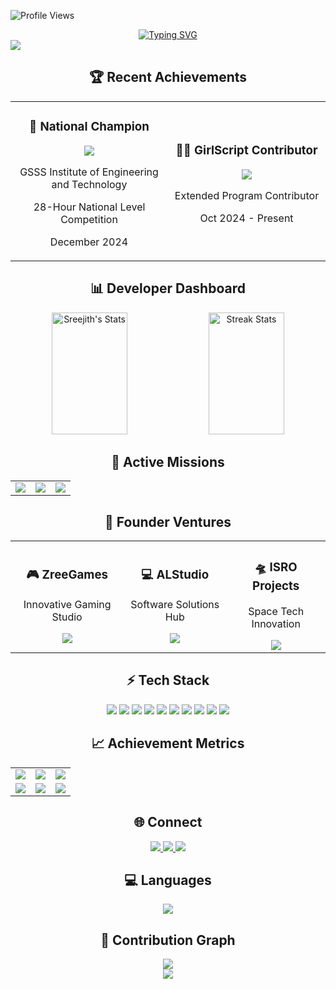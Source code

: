 <!-- Profile Views Counter -->
![Profile Views](https://komarev.com/ghpvc/?username=Sreejith-nair511&color=blueviolet&style=flat-square&label=Profile+Views)

<!-- Animated Name Banner -->
<div align="center">
    <a href="https://git.io/typing-svg">
        <img src="https://readme-typing-svg.demolab.com?font=Fira+Code&weight=600&size=28&duration=4000&pause=1000&color=6C63FF&center=true&vCenter=true&random=false&width=600&lines=Hi+There!+I'm+Sreejith+S+%F0%9F%91%8B;Game+Developer+%F0%9F%8E%AE+%7C+Founder+%F0%9F%9A%80;National+Hackathon+Champion+%F0%9F%8F%86;Welcome+to+my+Digital+Space!" alt="Typing SVG" />
    </a>
</div>

<!-- Gradient Divider -->
<img src="https://user-images.githubusercontent.com/73097560/115834477-dbab4500-a447-11eb-908a-139a6edaec5c.gif">

<!-- Recent Achievements Section -->
<h2 align="center">🏆 Recent Achievements</h2>
<div align="center">
    <table>
        <tr>
            <td align="center" width="50%">
                <h3>🥇 National Champion</h3>
                <img src="https://img.shields.io/badge/E--MINDS_Hackathon-1st_Place-FFD700?style=for-the-badge" />
                <p>GSSS Institute of Engineering and Technology</p>
                <p>28-Hour National Level Competition</p>
                <p>December 2024</p>
            </td>
            <td align="center" width="50%">
                <h3>👩‍💻 GirlScript Contributor</h3>
                <img src="https://img.shields.io/badge/GirlScript-Summer_of_Code-FF6B6B?style=for-the-badge" />
                <p>Extended Program Contributor</p>
                <p>Oct 2024 - Present</p>
            </td>
        </tr>
    </table>
</div>

<!-- Stats Dashboard -->
<h2 align="center">📊 Developer Dashboard</h2>
<div align="center">
    <img width="49%" height="195px" src="https://github-readme-stats.vercel.app/api?username=Sreejith-nair511&show_icons=true&count_private=true&hide_border=true&title_color=6C63FF&icon_color=6C63FF&text_color=c9d1d9&bg_color=0d1117" alt="Sreejith's Stats" /> 
    <img width="49%" height="195px" src="https://github-readme-streak-stats.herokuapp.com/?user=Sreejith-nair511&hide_border=true&stroke=6C63FF&background=0D1117&ring=6C63FF&fire=6C63FF&currStreakNum=FFFFFF&currStreakLabel=6C63FF&sideNums=FFFFFF&sideLabels=6C63FF" alt="Streak Stats" />
</div>

<!-- Active Projects Section -->
<h2 align="center">🚀 Active Missions</h2>
<div align="center">
    <table>
        <tr>
            <td>
                <img src="https://img.shields.io/badge/🎮_Current_Project-Steam_RPG_Game-6C63FF?style=for-the-badge" />
            </td>
            <td>
                <img src="https://img.shields.io/badge/🏆_Recent_Win-National_Hackathon-6C63FF?style=for-the-badge" />
            </td>
            <td>
                <img src="https://img.shields.io/badge/📚_Learning-LLM_&_AWS-6C63FF?style=for-the-badge" />
            </td>
        </tr>
    </table>
</div>

<!-- Founder Ventures -->
<h2 align="center">🌟 Founder Ventures</h2>
<div align="center">
    <table>
        <tr>
            <td align="center">
                <h3>🎮 ZreeGames</h3>
                <p>Innovative Gaming Studio</p>
                <a href="https://zreegames.itch.io">
                    <img src="https://img.shields.io/badge/Visit_ZreeGames-FF4B4B?style=for-the-badge&logo=itch.io&logoColor=white" />
                </a>
            </td>
            <td align="center">
                <h3>💻 ALStudio</h3>
                <p>Software Solutions Hub</p>
                <a href="https://alstudio.xyz">
                    <img src="https://img.shields.io/badge/Visit_ALStudio-00C7B7?style=for-the-badge&logo=vercel&logoColor=white" />
                </a>
            </td>
            <td align="center">
                <h3>🛸 ISRO Projects</h3>
                <p>Space Tech Innovation</p>
                <img src="https://img.shields.io/badge/Space_Projects-1B73E8?style=for-the-badge&logo=nasa&logoColor=white" />
            </td>
        </tr>
    </table>
</div>

<!-- Tech Stack -->
<h2 align="center">⚡ Tech Stack</h2>
<div align="center">
    <img src="https://img.shields.io/badge/Python-3776AB?style=for-the-badge&logo=python&logoColor=white" />
    <img src="https://img.shields.io/badge/C-00599C?style=for-the-badge&logo=c&logoColor=white" />
    <img src="https://img.shields.io/badge/JavaScript-F7DF1E?style=for-the-badge&logo=javascript&logoColor=black" />
    <img src="https://img.shields.io/badge/Node.js-43853D?style=for-the-badge&logo=node.js&logoColor=white" />
    <img src="https://img.shields.io/badge/Java-ED8B00?style=for-the-badge&logo=oracle&logoColor=white" />
    <img src="https://img.shields.io/badge/MySQL-00000F?style=for-the-badge&logo=mysql&logoColor=white" />
    <img src="https://img.shields.io/badge/MongoDB-4EA94B?style=for-the-badge&logo=mongodb&logoColor=white" />
    <img src="https://img.shields.io/badge/Flask-000000?style=for-the-badge&logo=flask&logoColor=white" />
    <img src="https://img.shields.io/badge/Git-F05032?style=for-the-badge&logo=git&logoColor=white" />
    <img src="https://img.shields.io/badge/VSCode-0078D4?style=for-the-badge&logo=visual%20studio%20code&logoColor=white" />
</div>

<!-- Achievement Metrics -->
<h2 align="center">📈 Achievement Metrics</h2>
<div align="center">
    <table>
        <tr>
            <td align="center">
                <img src="https://img.shields.io/badge/Hackathons-National_Champion-FFD700?style=for-the-badge" />
            </td>
            <td align="center">
                <img src="https://img.shields.io/badge/GirlScript-Contributor-FF6B6B?style=for-the-badge" />
            </td>
            <td align="center">
                <img src="https://img.shields.io/badge/LeetCode-260+-FFA116?style=for-the-badge" />
            </td>
        </tr>
        <tr>
            <td align="center">
                <img src="https://img.shields.io/badge/Rating-1700+-43853D?style=for-the-badge" />
            </td>
            <td align="center">
                <img src="https://img.shields.io/badge/Repos-48+-4C1D32?style=for-the-badge" />
            </td>
            <td align="center">
                <img src="https://img.shields.io/badge/Projects-Active_Developer-6C63FF?style=for-the-badge" />
            </td>
        </tr>
    </table>
</div>

<!-- Connect Section -->
<h2 align="center">🌐 Connect</h2>
<div align="center">
    <a href="mailto:sreejith0511@gmail.com">
        <img src="https://img.shields.io/badge/Gmail-D14836?style=for-the-badge&logo=gmail&logoColor=white" />
    </a>
    <a href="https://linkedin.com/in/sreejith-s-b232092a9">
        <img src="https://img.shields.io/badge/LinkedIn-0077B5?style=for-the-badge&logo=linkedin&logoColor=white" />
    </a>
    <a href="https://zreegames.itch.io">
        <img src="https://img.shields.io/badge/Portfolio-000000?style=for-the-badge&logo=itch.io&logoColor=white" />
    </a>
</div>

<!-- Most Used Languages -->
<div align="center">
    <h2>💻 Languages</h2>
    <img src="https://github-readme-stats.vercel.app/api/top-langs/?username=Sreejith-nair511&layout=compact&hide_border=true&title_color=6C63FF&text_color=c9d1d9&bg_color=0d1117" />
</div>

<!-- Footer with Snake Animation -->
<div align="center">
    <h2>🐍 Contribution Graph</h2>
    <img src="https://github.com/Sreejith-nair511/Sreejith-nair511/blob/output/github-contribution-grid-snake.svg" />
</div>

<!-- Footer Wave -->
<div align="center">
    <img src="https://capsule-render.vercel.app/api?type=waving&color=6C63FF&height=120&section=footer" />
</div>
